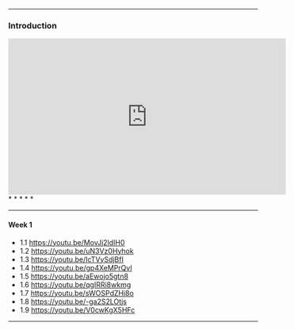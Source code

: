 

* * * * *
### Introduction

<iframe width="560" height="315" src="https://www.youtube.com/embed/WiIdfUWjXog" title="YouTube video player" frameborder="0" allow="accelerometer; autoplay; clipboard-write; encrypted-media; gyroscope; picture-in-picture" allowfullscreen></iframe>
* * * * *


* * * * *

#### Week 1

- 1.1 https://youtu.be/MovJj2ldIH0 
- 1.2 https://youtu.be/uN3Vz0Hyhok
- 1.3 https://youtu.be/IcTVySdjBfI
- 1.4 https://youtu.be/gp4XeMPrQvI
- 1.5 https://youtu.be/aEwojo5gtn8
- 1.6 https://youtu.be/qgIRRi8wkmg
- 1.7 https://youtu.be/sWOSPdZHj8o
- 1.8 https://youtu.be/-ga2S2LOtjs
- 1.9 https://youtu.be/V0cwKgX5HFc

* * * * *


